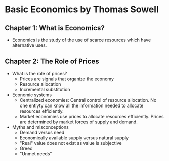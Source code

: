 # Basic Economics by Thomas Sowell
## Chapter 1: What is Economics?
* Economics is the study of the use of scarce resources which have alternative uses.

## Chapter 2: The Role of Prices
* What is the role of prices?
    * Prices are signals that organize the economy
    * Resource allocation
    * Incremental substitution
* Economic systems
    * Centralized economies: Central control of resource allocation. No one entiyty can know all the information needed to allocate resources efficiently. 
    * Market economies use prices to allocate resources efficiently. Prices are determined by market forces of supply and demand.
* Myths and misconceptions
    * Demand versus need 
    * Economically available supply versus natural supply
    * "Real" value does not exist as value is subjective
    * Greed
    * "Unmet needs"